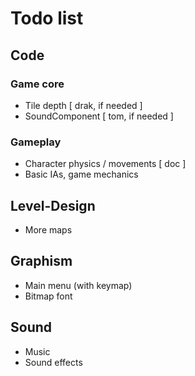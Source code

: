 # Todo list

## Code

### Game core
- Tile depth [ drak, if needed ]
- SoundComponent [ tom, if needed ]

### Gameplay
- Character physics / movements [ doc ]
- Basic IAs, game mechanics

## Level-Design
- More maps

## Graphism
- Main menu (with keymap)
- Bitmap font

## Sound
- Music
- Sound effects
